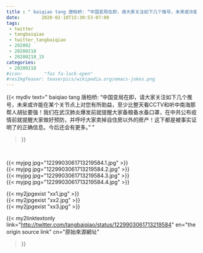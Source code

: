 ```yaml
---
title : " baiqiao tang 唐柏桥: “中国变局在即，请大家关注如下几个推号，未来或许能在某个关节点上对您有所助益，至少比整天看CCTV和听中南海那帮人胡扯要强！我们在武汉肺炎爆发前就提醒大家备粮备水备口罩，在中共公布疫情前就提醒大家做好预防，并呼吁大家卖掉自住房以外的房产！这下都是被事实证明了的正确信息。今后还会有更多。”  "
date:        2020-02-18T15:30:53-07:00
tags:
 - twitter
 - tangbaiqiao
 - twitter_tangbaiqiao
 - 202002
 - 20200218
 - 20200218_15
categories:
 - 20200218
#icon:        "fas fa-lock-open"
#resImgTeaser: teaserpics/wikipedia.org/emacs-jokes.png
---
```


{{< mydiv text=" baiqiao tang 唐柏桥: “中国变局在即，请大家关注如下几个推号，未来或许能在某个关节点上对您有所助益，至少比整天看CCTV和听中南海那帮人胡扯要强！我们在武汉肺炎爆发前就提醒大家备粮备水备口罩，在中共公布疫情前就提醒大家做好预防，并呼吁大家卖掉自住房以外的房产！这下都是被事实证明了的正确信息。今后还会有更多。”  "
>}}
<br>


 {{< myjpg jpg="1229903061713219584.1.jpg" >}}<br>  {{< myjpg jpg="1229903061713219584.2.jpg" >}}<br>  {{< myjpg jpg="1229903061713219584.3.jpg" >}}<br>  {{< myjpg jpg="1229903061713219584.4.jpg" >}}<br> 

{{< my2jpgexist "xx1.jpg" >}}<br>
{{< my2jpgexist "xx2.jpg" >}}<br>
{{< my2jpgexist "xx3.jpg" >}}<br>


{{< my2linktextonly link="http://twitter.com/tangbaiqiao/status/1229903061713219584"
en="the origin source link" cn="原始來源網址"
>}}


<br>

